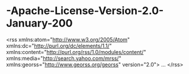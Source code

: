 # -Apache-License-Version-2.0-January-200
&lt;rss xmlns:atom="http://www.w3.org/2005/Atom" xmlns:dc="http://purl.org/dc/elements/1.1/" xmlns:content="http://purl.org/rss/1.0/modules/content/" xmlns:media="http://search.yahoo.com/mrss/" xmlns:georss="http://www.georss.org/georss" version="2.0"> ... &lt;/rss>
